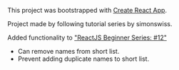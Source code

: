 This project was bootstrapped with [Create React App](https://github.com/facebookincubator/create-react-app).

Project made by following tutorial series by simonswiss.

Added functionality to ["ReactJS Beginner Series: #12"](https://www.youtube.com/watch?v=xb8D8OTzh44&lc=z22ocvhiusrdjfjegacdp435wan2x31zjdciwpk2ix5w03c010c.1507921001088208)
* Can remove names from short list.
* Prevent adding duplicate names to short list.